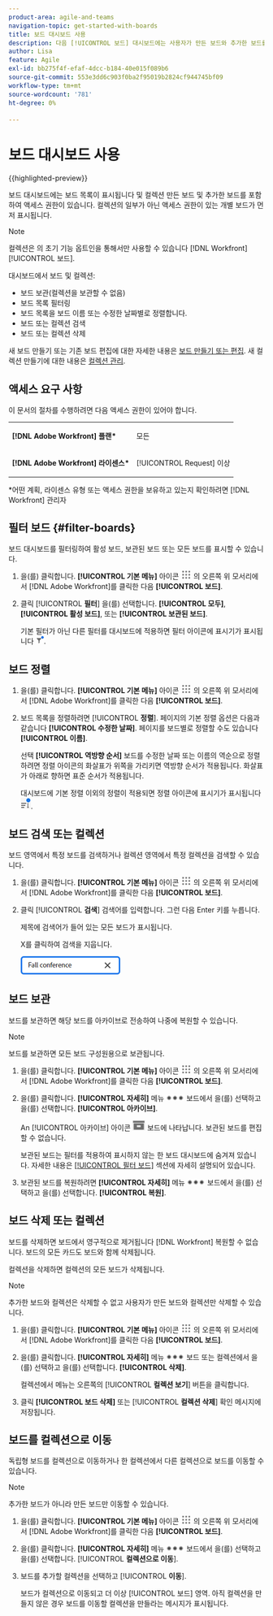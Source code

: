 ```yaml
---
product-area: agile-and-teams
navigation-topic: get-started-with-boards
title: 보드 대시보드 사용
description: 다음 [!UICONTROL 보드] 대시보드에는 사용자가 만든 보드와 추가한 보드를 비롯하여 액세스 권한이 있는 보드 목록이 표시됩니다.
author: Lisa
feature: Agile
exl-id: bb275f4f-efaf-4dcc-b184-40e015f089b6
source-git-commit: 553e3dd6c903f0ba2f95019b2824cf944745bf09
workflow-type: tm+mt
source-wordcount: '781'
ht-degree: 0%

---
```


# 보드 대시보드 사용

{{highlighted-preview}}

보드 대시보드에는 보드 목록이 표시됩니다 <span class="preview">및 컬렉션</span> 만든 보드 및 추가한 보드를 포함하여 액세스 권한이 있습니다. <span class="preview">컬렉션의 일부가 아닌 액세스 권한이 있는 개별 보드가 먼저 표시됩니다.</span>

>[!NOTE]
>
>컬렉션은 의 초기 기능 옵트인을 통해서만 사용할 수 있습니다 [!DNL Workfront] [!UICONTROL 보드].

대시보드에서 보드 및 <span class="preview">컬렉션</span>:

* 보드 보관(컬렉션을 보관할 수 없음)
* 보드 목록 필터링
* 보드 목록을 보드 이름 또는 수정한 날짜별로 정렬합니다.
* 보드 또는 컬렉션 검색
* 보드 또는 컬렉션 삭제

새 보드 만들기 또는 기존 보드 편집에 대한 자세한 내용은 [보드 만들기 또는 편집](../../agile/get-started-with-boards/create-edit-board.md). <span class="preview">새 컬렉션 만들기에 대한 내용은 [컬렉션 관리](/help/quicksilver/agile/use-boards-agile-planning-tools/manage-collections.md).</span>

## 액세스 요구 사항

이 문서의 절차를 수행하려면 다음 액세스 권한이 있어야 합니다.

<table style="table-layout:auto"> 
 <col> 
 <col> 
 <tbody> 
  <tr> 
   <td role="rowheader"><strong>[!DNL Adobe Workfront] 플랜*</strong></td> 
   <td> <p>모든</p> </td> 
  </tr> 
  <tr> 
   <td role="rowheader"><strong>[!DNL Adobe Workfront] 라이센스*</strong></td> 
   <td> <p>[!UICONTROL Request] 이상</p> </td> 
  </tr> 
 </tbody> 
</table>

&#42;어떤 계획, 라이센스 유형 또는 액세스 권한을 보유하고 있는지 확인하려면 [!DNL Workfront] 관리자

## 필터 보드 {#filter-boards}

보드 대시보드를 필터링하여 활성 보드, 보관된 보드 또는 모든 보드를 표시할 수 있습니다.

1. 을(를) 클릭합니다. **[!UICONTROL 기본 메뉴]** 아이콘 ![](assets/main-menu-icon.png) 의 오른쪽 위 모서리에서 [!DNL Adobe Workfront]를 클릭한 다음 **[!UICONTROL 보드]**.
1. 클릭 [!UICONTROL **필터**] 을(를) 선택합니다. **[!UICONTROL 모두]**, **[!UICONTROL 활성 보드]**, 또는 **[!UICONTROL 보관된 보드]**.

   기본 필터가 아닌 다른 필터를 대시보드에 적용하면 필터 아이콘에 표시기가 표시됩니다 ![[!UICONTROL 적용된 필터] 대시보드](assets/boards-filterapplied-30x30.png).

## 보드 정렬

1. 을(를) 클릭합니다. **[!UICONTROL 기본 메뉴]** 아이콘 ![](assets/main-menu-icon.png) 의 오른쪽 위 모서리에서 [!DNL Adobe Workfront]를 클릭한 다음 **[!UICONTROL 보드]**.
1. 보드 목록을 정렬하려면 [!UICONTROL **정렬**]. 페이지의 기본 정렬 옵션은 다음과 같습니다 **[!UICONTROL 수정한 날짜]**. 페이지를 보드별로 정렬할 수도 있습니다 **[!UICONTROL 이름]**.

   선택 **[!UICONTROL 역방향 순서]** 보드를 수정한 날짜 또는 이름의 역순으로 정렬하려면 정렬 아이콘의 화살표가 위쪽을 가리키면 역방향 순서가 적용됩니다. 화살표가 아래로 향하면 표준 순서가 적용됩니다.

   대시보드에 기본 정렬 이외의 정렬이 적용되면 정렬 아이콘에 표시기가 표시됩니다 ![정렬 적용됨](assets/sort-applied-boards.png).

## 보드 검색 <span class="preview">또는 컬렉션</span>

<span class="preview">보드 영역에서 특정 보드를 검색하거나 컬렉션 영역에서 특정 컬렉션을 검색할 수 있습니다.</span>

1. 을(를) 클릭합니다. **[!UICONTROL 기본 메뉴]** 아이콘 ![](assets/main-menu-icon.png) 의 오른쪽 위 모서리에서 [!DNL Adobe Workfront]를 클릭한 다음 **[!UICONTROL 보드]**.
1. 클릭 [!UICONTROL **검색**] 검색어를 입력합니다. 그런 다음 Enter 키를 누릅니다.

   제목에 검색어가 들어 있는 모든 보드가 표시됩니다.

   X를 클릭하여 검색을 지웁니다.

   ![대시보드에서 보드 검색](assets/boards-searchbox.png)

## 보드 보관

보드를 보관하면 해당 보드를 아카이브로 전송하여 나중에 복원할 수 있습니다.

>[!NOTE]
>
>보드를 보관하면 모든 보드 구성원용으로 보관됩니다.

1. 을(를) 클릭합니다. **[!UICONTROL 기본 메뉴]** 아이콘 ![](assets/main-menu-icon.png) 의 오른쪽 위 모서리에서 [!DNL Adobe Workfront]를 클릭한 다음 **[!UICONTROL 보드]**.
1. 을(를) 클릭합니다. **[!UICONTROL 자세히]** 메뉴 ![추가 메뉴](assets/more-icon-spectrum.png) 보드에서 을(를) 선택하고 을(를) 선택합니다. **[!UICONTROL 아카이브]**.

   An [!UICONTROL 아카이브] 아이콘 ![아카이브](assets/archive-icon-spectrum-25x20.png) 보드에 나타납니다. 보관된 보드를 편집할 수 없습니다.

   보관된 보드는 필터를 적용하여 표시하지 않는 한 보드 대시보드에 숨겨져 있습니다. 자세한 내용은 [[!UICONTROL 필터 보드]](#filter-boards) 섹션에 자세히 설명되어 있습니다.

1. 보관된 보드를 복원하려면 **[!UICONTROL 자세히]** 메뉴 ![추가 메뉴 아이콘](assets/more-icon-spectrum.png) 보드에서 을(를) 선택하고 을(를) 선택합니다. **[!UICONTROL 복원]**.

## 보드 삭제 <span class="preview">또는 컬렉션</span>

보드를 삭제하면 보드에서 영구적으로 제거됩니다 [!DNL Workfront] 복원할 수 없습니다. 보드의 모든 카드도 보드와 함께 삭제됩니다.

<span class="preview">컬렉션을 삭제하면 컬렉션의 모든 보드가 삭제됩니다.</span>

>[!NOTE]
>
>추가한 보드와 컬렉션은 삭제할 수 없고 사용자가 만든 보드와 컬렉션만 삭제할 수 있습니다.

1. 을(를) 클릭합니다. **[!UICONTROL 기본 메뉴]** 아이콘 ![](assets/main-menu-icon.png) 의 오른쪽 위 모서리에서 [!DNL Adobe Workfront]를 클릭한 다음 **[!UICONTROL 보드]**.
1. 을(를) 클릭합니다. **[!UICONTROL 자세히]** 메뉴 ![[!UICONTROL 추가 메뉴]](assets/more-icon-spectrum.png) 보드 또는 컬렉션에서 을(를) 선택하고 을(를) 선택합니다. **[!UICONTROL 삭제]**.

   <span class="preview">컬렉션에서 메뉴는 오른쪽의 [!UICONTROL **컬렉션 보기**] 버튼을 클릭합니다.</span>

1. 클릭 **[!UICONTROL 보드 삭제]** 또는 [!UICONTROL **컬렉션 삭제**] 확인 메시지에 저장됩니다.

<div class="preview">

## 보드를 컬렉션으로 이동

독립형 보드를 컬렉션으로 이동하거나 한 컬렉션에서 다른 컬렉션으로 보드를 이동할 수 있습니다.

>[!NOTE]
>
>추가한 보드가 아니라 만든 보드만 이동할 수 있습니다.

1. 을(를) 클릭합니다. **[!UICONTROL 기본 메뉴]** 아이콘 ![](assets/main-menu-icon.png) 의 오른쪽 위 모서리에서 [!DNL Adobe Workfront]를 클릭한 다음 **[!UICONTROL 보드]**.
1. 을(를) 클릭합니다. **[!UICONTROL 자세히]** 메뉴 ![[!UICONTROL 추가 메뉴]](assets/more-icon-spectrum.png) 보드에서 을(를) 선택하고 을(를) 선택합니다. [!UICONTROL **컬렉션으로 이동**].
1. 보드를 추가할 컬렉션을 선택하고 [!UICONTROL **이동**].

   보드가 컬렉션으로 이동되고 더 이상 [!UICONTROL 보드] 영역.
아직 컬렉션을 만들지 않은 경우 보드를 이동할 컬렉션을 만들라는 메시지가 표시됩니다.

</div>
